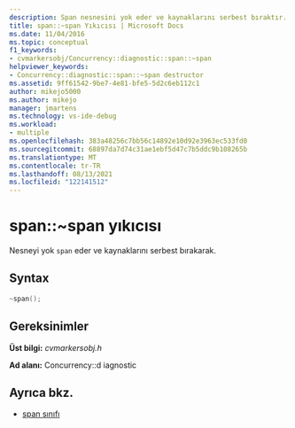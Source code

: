 ```yaml
---
description: Span nesnesini yok eder ve kaynaklarını serbest bıraktır.
title: span::~span Yıkıcısı | Microsoft Docs
ms.date: 11/04/2016
ms.topic: conceptual
f1_keywords:
- cvmarkersobj/Concurrency::diagnostic::span::~span
helpviewer_keywords:
- Concurrency::diagnostic::span::~span destructor
ms.assetid: 9ff61542-9be7-4e81-bfe5-5d2c6eb112c1
author: mikejo5000
ms.author: mikejo
manager: jmartens
ms.technology: vs-ide-debug
ms.workload:
- multiple
ms.openlocfilehash: 383a48256c7bb56c14892e10d92e3963ec533fd0
ms.sourcegitcommit: 68897da7d74c31ae1ebf5d47c7b5ddc9b108265b
ms.translationtype: MT
ms.contentlocale: tr-TR
ms.lasthandoff: 08/13/2021
ms.locfileid: "122141512"
---
```

# <a name="spanspan-destructor"></a>span::~span yıkıcısı

Nesneyi yok `span` eder ve kaynaklarını serbest bırakarak.

## <a name="syntax"></a>Syntax

```cpp
~span();
```

## <a name="requirements"></a>Gereksinimler

**Üst bilgi:** *cvmarkersobj.h*

**Ad alanı:** Concurrency::d iagnostic

## <a name="see-also"></a>Ayrıca bkz.

- [span sınıfı](../profiling/span-class.md)
